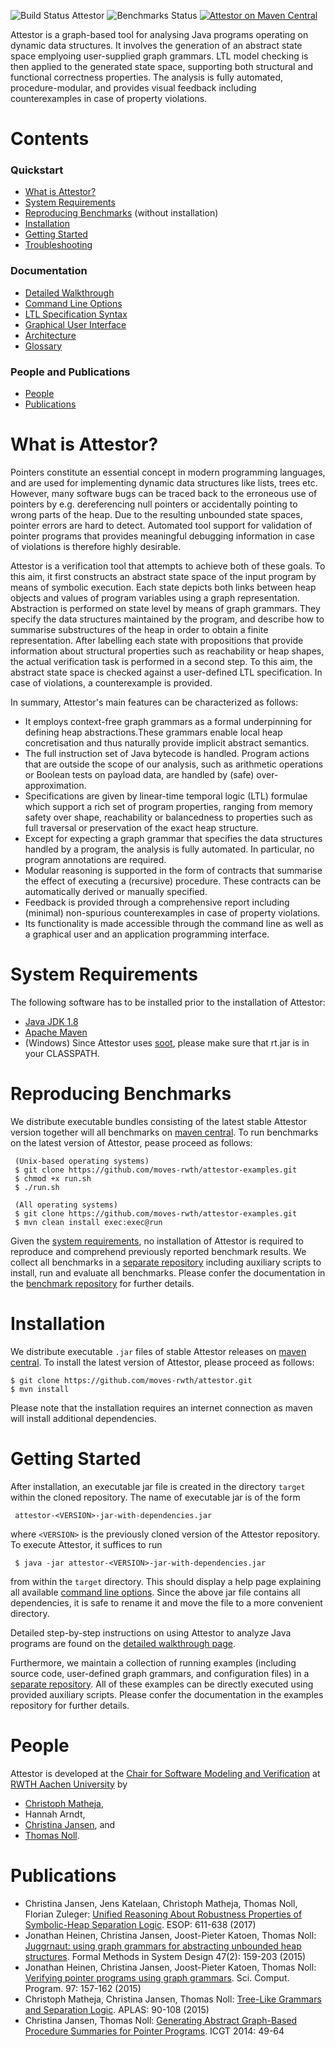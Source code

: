 ![Build Status Attestor](https://img.shields.io/travis/moves-rwth/attestor.svg)
![Benchmarks Status](https://img.shields.io/travis/moves-rwth/attestor-examples.svg?label=benchmarks)
[![Attestor on Maven Central](https://img.shields.io/maven-central/v/de.rwth.i2/attestor.svg)](https://mvnrepository.com/artifact/de.rwth.i2/attestor)

Attestor is a graph-based tool for analysing Java programs operating on dynamic data structures. It involves the generation of an abstract state space emplyoing user-supplied graph grammars. LTL model checking is then applied to the generated state space, supporting both structural and functional correctness properties. The analysis is fully automated, procedure-modular, and provides visual feedback including counterexamples in case of property violations.

# Contents

### Quickstart

* [What is Attestor?](#what-is-attestor)
* [System Requirements](#system-requirements)
* [Reproducing Benchmarks](#reproducing-benchmarks) (without installation)
* [Installation](#installation)
* [Getting Started](#getting-started)
* [Troubleshooting](https://github.com/moves-rwth/attestor/wiki/Troubleshooting)

### Documentation

* [Detailed Walkthrough](https://github.com/moves-rwth/attestor/wiki/Walkthrough)
* [Command Line Options](https://github.com/moves-rwth/attestor/wiki/Command-Line-Options)
* [LTL Specification Syntax](https://github.com/moves-rwth/attestor/wiki/LTL-Specifications)
* [Graphical User Interface](https://github.com/moves-rwth/attestor/wiki/Graphical-User-Interface)
* [Architecture](https://github.com/moves-rwth/attestor/wiki/Architecture)
* [Glossary](https://github.com/moves-rwth/attestor/wiki/Glossary)

### People and Publications

* [People](#people)
* [Publications](#publications)

# What is Attestor?

Pointers constitute an essential concept in modern programming languages, and are used for implementing dynamic data structures like lists, trees etc. 
However, many software bugs can be traced back to the erroneous use of pointers by e.g. dereferencing null pointers or accidentally pointing to wrong parts of the heap.
Due to the resulting unbounded state spaces, pointer errors are hard to detect.
Automated tool support for validation of pointer programs that provides meaningful debugging information in case of violations is therefore highly desirable.

Attestor is a verification tool that attempts to achieve both of these goals.
To this aim, it first constructs an abstract state space of the input program by means of symbolic execution. Each state depicts both links between heap objects and values of program variables using a graph representation. Abstraction is performed on state level by means of graph grammars. They specify the data structures maintained by the program, and describe how to summarise substructures of the heap in order to obtain a finite representation. After labelling each state with propositions that provide information about structural properties such as reachability or heap shapes, the actual verification task is performed in a second step. To this aim, the abstract state space is checked against a user-defined LTL specification.  In case of violations, a counterexample is provided.

In summary, Attestor's main features can be characterized as follows:

* It employs context-free graph grammars as a formal underpinning for defining heap abstractions.These grammars enable local heap concretisation and thus naturally provide implicit abstract semantics.
* The full instruction set of Java bytecode is handled. Program actions that are outside the scope of our analysis, such as arithmetic operations or Boolean tests on payload data, are handled by (safe) over-approximation.
* Specifications are given by linear-time temporal logic (LTL) formulae which support a rich set of program properties, ranging from memory safety over shape, reachability or balancedness to properties such as full traversal or preservation of the exact heap structure.
* Except for expecting a graph grammar that specifies the data structures handled by a program, the analysis is fully automated. In particular, no program annotations are required.
* Modular reasoning is supported in the form of contracts that summarise the effect of executing a (recursive) procedure.
These contracts can be automatically derived or manually specified.
* Feedback is provided through a comprehensive report including (minimal) non-spurious counterexamples in case of property violations.
* Its functionality is made accessible through the command line as well as a graphical user and an application programming interface.

# System Requirements

The following software has to be installed prior to the installation of Attestor:

- [Java JDK 1.8][3]
- [Apache Maven][4]
- (Windows) Since Attestor uses [soot][13], please make sure that rt.jar is in your CLASSPATH.

# Reproducing Benchmarks

We distribute executable bundles consisting of the latest stable Attestor version together will all benchmarks on [maven central](https://mvnrepository.com/artifact/de.rwth.i2/attestor-examples). To run benchmarks on the latest version of Attestor, pease proceed as follows:


     (Unix-based operating systems)
     $ git clone https://github.com/moves-rwth/attestor-examples.git
     $ chmod +x run.sh
     $ ./run.sh
     
     (All operating systems)
     $ git clone https://github.com/moves-rwth/attestor-examples.git
     $ mvn clean install exec:exec@run

Given the [system requirements](#system-requirements), no installation of Attestor is required to reproduce and comprehend previously reported benchmark results. We collect all benchmarks in a [separate repository](https://github.com/moves-rwth/attestor-examples) including auxiliary scripts to install, run and evaluate all benchmarks.
Please confer the documentation in the [benchmark repository](https://github.com/moves-rwth/attestor-examples) for further details.

# Installation

We distribute executable `.jar` files of stable Attestor releases on [maven central](https://mvnrepository.com/artifact/de.rwth.i2/attestor). To install the latest version of Attestor, please proceed as follows: 


    $ git clone https://github.com/moves-rwth/attestor.git
    $ mvn install

Please note that the installation requires an internet connection as maven will install additional dependencies.

# Getting Started

After installation, an executable jar file is created in the directory `target` within the cloned repository. The name of executable jar is of the form 

     attestor-<VERSION>-jar-with-dependencies.jar 

where `<VERSION>` is the previously cloned version of the Attestor repository.
To execute Attestor, it suffices to run

     $ java -jar attestor-<VERSION>-jar-with-dependencies.jar 

from within the `target` directory. 
This should display a help page explaining all available [command line options](https://github.com/moves-rwth/attestor/wiki/Glossary#Command-Line-Options).
Since the above jar file contains all dependencies, it is safe to rename it and move the file to a more convenient directory.

Detailed step-by-step instructions on using Attestor to analyze Java programs are found on the [detailed walkthrough page](https://github.com/moves-rwth/attestor/wiki/Walkthrough).

Furthermore, we maintain a collection of running examples (including source code, user-defined graph grammars, and configuration files) in a [separate repository](https://github.com/moves-rwth/attestor-examples). All of these examples can be directly executed using provided auxiliary scripts. Please confer the documentation in the examples repository for further details.

# People

Attestor is developed at the [Chair for Software Modeling and Verification](https://moves.rwth-aachen.de/) at [RWTH Aachen University](http://www.rwth-aachen.de/) by

* [Christoph Matheja](http://moves.rwth-aachen.de/people/cmatheja/),
* Hannah Arndt,
* [Christina Jansen](http://moves.rwth-aachen.de/people/cjansen/), and
* [Thomas Noll](https://moves.rwth-aachen.de/people/noll/).

# Publications 

- Christina Jansen, Jens Katelaan, Christoph Matheja, Thomas Noll, Florian Zuleger: [Unified Reasoning About Robustness Properties of Symbolic-Heap Separation Logic][6]. ESOP: 611-638 (2017)
- Jonathan Heinen, Christina Jansen, Joost-Pieter Katoen, Thomas Noll: [Juggrnaut: using graph grammars for abstracting unbounded heap structures][7]. Formal Methods in System Design 47(2): 159-203 (2015)
- Jonathan Heinen, Christina Jansen, Joost-Pieter Katoen, Thomas Noll: [Verifying pointer programs using graph grammars][8]. Sci. Comput. Program. 97: 157-162 (2015)
- Christoph Matheja, Christina Jansen, Thomas Noll: [Tree-Like Grammars and Separation Logic][9]. APLAS: 90-108 (2015)
- Christina Jansen, Thomas Noll: [Generating Abstract Graph-Based Procedure Summaries for Pointer Programs][10]. ICGT 2014: 49-64



[1]: https://moves-rwth.github.io/attestor/doc/
[2]: https://github.com/moves-rwth/attestor-examples/tree/stable
[3]: http://www.oracle.com/technetwork/java/javase/downloads/jdk8-downloads-2133151.html
[4]: http://maven.apache.org/
[5]: https://arxiv.org/abs/1705.03754
[6]: https://link.springer.com/chapter/10.1007/978-3-662-54434-1_23
[7]: https://link.springer.com/article/10.1007/s10703-015-0236-1
[8]: http://www.sciencedirect.com/science/article/pii/S0167642313002967
[9]: https://link.springer.com/chapter/10.1007/978-3-319-26529-2_6
[10]: https://link.springer.com/chapter/10.1007/978-3-319-09108-2_4
[11]: https://en.wikipedia.org/wiki/Shape_analysis_(program_analysis)
[12]: https://en.wikipedia.org/wiki/Graph_rewriting
[13]: https://github.com/Sable/soot
[14]: https://github.com/moves-rwth/attestor-examples/tree/archetype
[15]: https://github.com/moves-rwth/attestor/wiki/Running-Attestor-from-the-command-line
[16]: https://github.com/moves-rwth/attestor/wiki/Settings-file
